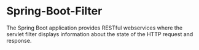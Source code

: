 # Spring-Boot-Filter

The Spring Boot application provides RESTful webservices where the servlet filter displays information about the state of the HTTP request and response.


